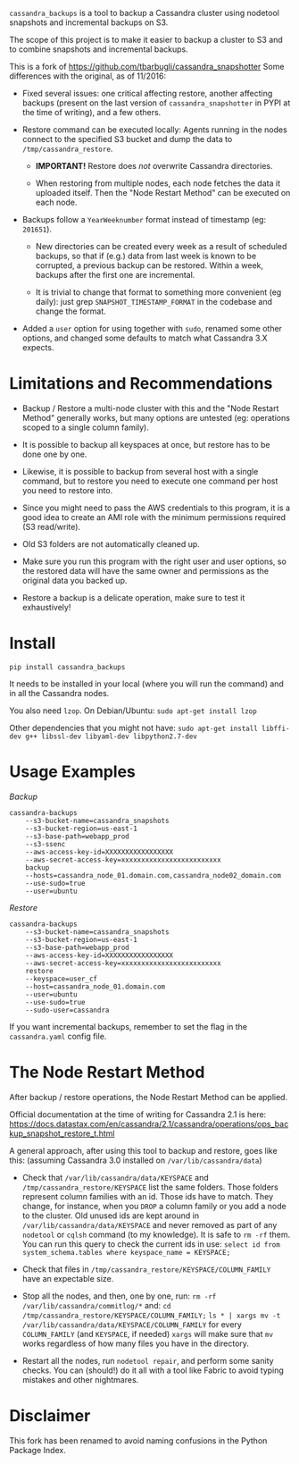 `cassandra_backups` is a tool to backup a Cassandra cluster using nodetool snapshots and 
incremental backups on S3.

The scope of this project is to make it easier to backup a cluster to S3 and to combine
snapshots and incremental backups.

This is a fork of https://github.com/tbarbugli/cassandra_snapshotter 
Some differences with the original, as of 11/2016:
 
 * Fixed several issues: one critical affecting restore, another affecting backups (present on 
 the last version of `cassandra_snapshotter` in PYPI at the time of writing), and a few others.
 
 * Restore command can be executed locally: 
    Agents running in the nodes connect to the specified S3 bucket and dump the data to 
    `/tmp/cassandra_restore`. 
    * **IMPORTANT!** Restore does _not_ overwrite Cassandra directories.
    
    * When restoring from multiple nodes, each node fetches the data it uploaded itself.
     Then the "Node Restart Method" can be executed on each node.

 * Backups follow a `YearWeeknumber` format instead of timestamp (eg: `201651`).
    * New directories can be created every week as a result of scheduled backups, so that if (e.g.)
    data from last week is known to be corrupted, a previous backup can be restored.
    Within a week, backups after the first one are incremental.
    
    * It is trivial to change that format to something more convenient (eg daily):
    just grep `SNAPSHOT_TIMESTAMP_FORMAT` in the codebase and change the format.

 * Added a `user` option for using together with `sudo`, renamed some other options, and changed 
 some defaults to match what Cassandra 3.X expects.
 

Limitations and Recommendations
===============================

* Backup / Restore a multi-node cluster with this and the "Node Restart Method" generally works,
but many options are untested (eg: operations scoped to a single column family).
    
* It is possible to backup all keyspaces at once, but restore has to be done one by one.

* Likewise, it is possible to backup from several host with a single command, but to restore 
you need to execute one command per host you need to restore into.

* Since you might need to pass the AWS credentials to this program, it is a good idea to create
an AMI role with the minimum permissions required (S3 read/write).

* Old S3 folders are not automatically cleaned up.

* Make sure you run this program with the right user and user options, so the restored data will 
have the same owner and permissions as the original data you backed up.

* Restore a backup is a delicate operation, make sure to test it exhaustively! 


Install
=======

`pip install cassandra_backups`

It needs to be installed in your local (where you will run the command) and in all
the Cassandra nodes.

You also need `lzop`. On Debian/Ubuntu: 
`sudo apt-get install lzop`

Other dependencies that you might not have:
`sudo apt-get install libffi-dev g++ libssl-dev libyaml-dev libpython2.7-dev`

  
Usage Examples
==============

_Backup_

```
cassandra-backups 
    --s3-bucket-name=cassandra_snapshots
    --s3-bucket-region=us-east-1 
    --s3-base-path=webapp_prod
    --s3-ssenc
    --aws-access-key-id=XXXXXXXXXXXXXXXXX 
    --aws-secret-access-key=xxxxxxxxxxxxxxxxxxxxxxxxx 
    backup 
    --hosts=cassandra_node_01.domain.com,cassandra_node02_domain.com 
    --use-sudo=true
    --user=ubuntu
```


_Restore_

```
cassandra-backups 
    --s3-bucket-name=cassandra_snapshots 
    --s3-bucket-region=us-east-1 
    --s3-base-path=webapp_prod 
    --aws-access-key-id=XXXXXXXXXXXXXXXXX 
    --aws-secret-access-key=xxxxxxxxxxxxxxxxxxxxxxxxx 
    restore 
    --keyspace=user_cf
    --host=cassandra_node_01.domain.com 
    --user=ubuntu 
    --use-sudo=true 
    --sudo-user=cassandra
```


If you want incremental backups, remember to set the flag in the `cassandra.yaml` config file.


The Node Restart Method
=======================

After backup / restore operations, the Node Restart Method can be applied.

Official documentation at the time of writing for Cassandra 2.1 is here:
https://docs.datastax.com/en/cassandra/2.1/cassandra/operations/ops_backup_snapshot_restore_t.html

A general approach, after using this tool to backup and restore, goes like this: 
(assuming Cassandra 3.0 installed on `/var/lib/cassandra/data`) 
 
* Check that `/var/lib/cassandra/data/KEYSPACE` and `/tmp/cassandra_restore/KEYSPACE` list
  the same folders. Those folders represent column families with an id. Those ids have to match.
  They change, for instance, when you `DROP` a column family or you add a node to the cluster.
  Old unused ids are kept around in `/var/lib/cassandra/data/KEYSPACE` and never removed as part
  of any `nodetool` or `cqlsh` command (to my knowledge). It is safe to `rm -rf` them.
  You can run this query to check the current ids in use:
  `select id from system_schema.tables where keyspace_name = KEYSPACE;`
  
* Check that files in `/tmp/cassandra_restore/KEYSPACE/COLUMN_FAMILY` have an expectable size.

* Stop all the nodes, and then, one by one, run:
 `rm -rf /var/lib/cassandra/commitlog/*`
 and:
 `cd /tmp/cassandra_restore/KEYSPACE/COLUMN_FAMILY;`
 `ls * | xargs mv -t  /var/lib/cassandra/data/KEYSPACE/COLUMN_FAMILY`
 for every `COLUMN_FAMILY` (and `KEYSPACE`, if needed)
 `xargs` will make sure that `mv` works regardless of how many files you have in the directory.
 
* Restart all the nodes, run `nodetool repair`, and perform some sanity checks.
You can (should!) do it all with a tool like Fabric to avoid typing mistakes and other nightmares.
   

Disclaimer
==========

This fork has been renamed to avoid naming confusions in the Python Package Index. 